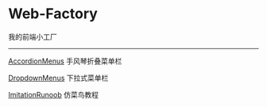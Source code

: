 # Web-Factory
我的前端小工厂
***
[AccordionMenus][1] 手风琴折叠菜单栏

[DropdownMenus][2] 下拉式菜单栏

[ImitationRunoob][3] 仿菜鸟教程

[1]:https://github.com/DDDDanny/Web-Factory/tree/master/AccordionMenus

[2]:https://github.com/DDDDanny/Web-Factory/tree/master/DropdownMenus

[3]:https://github.com/DDDDanny/Web-Factory/tree/master/ImitationRunoob
